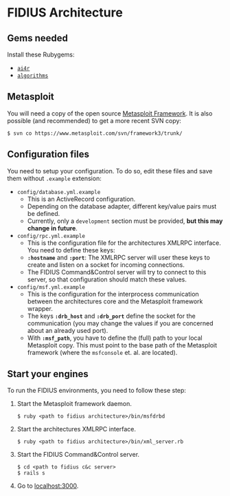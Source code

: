 # FIDIUS Architecture

## Gems needed

Install these Rubygems:

- [`ai4r`](http://ai4r.rubyforge.org/)
- [`algorithms`](http://algorithms.rubyforge.org/)


## Metasploit

You will need a copy of the open source [Metasploit Framework](http://www.metasploit.com/framework/download/).
It is also possible (and recommended) to get a more recent SVN copy:

    $ svn co https://www.metasploit.com/svn/framework3/trunk/


## Configuration files

You need to setup your configuration. To do so, edit these files and
save them without `.example` extension:

- `config/database.yml.example`
  - This is an ActiveRecord configuration.
  - Depending on the database adapter, different key/value pairs must be
    defined.
  - Currently, only a `development` section must be provided, **but this
    may change in future**.
- `config/rpc.yml.example`
  - This is the configuration file for the architectures XMLRPC
    interface. You need to define these keys:
  - **`:hostname`** and **`:port`**: The XMLRPC server will user these
    keys to create and listen on a socket for incoming connections.
  - The FIDIUS Command&Control server will try to connect to this
    server, so that configuration should match these values.
- `config/msf.yml.example`
  - This is the configuration for the interprocess communication between
    the architectures core and the Metasploit framework wrapper.
  - The keys **`:drb_host`** and **`:drb_port`** define the socket for
    the communication (you may change the values if you are concerned
    about an already used port).
  - With **`:msf_path`**, you have to define the (full) path to your
    local Metasploit copy. This must point to the base path of the
    Metasploit framework (where the `msfconsole` et. al. are located).
  

## Start your engines

To run the FIDIUS environments, you need to follow these step:

1. Start the Metasploit framework daemon.

       $ ruby <path to fidius architecture>/bin/msfdrbd

2. Start the architectures XMLRPC interface.

       $ ruby <path to fidius architecture>/bin/xml_server.rb

3. Start the FIDIUS Command&Control server.

       $ cd <path to fidius c&c server>
       $ rails s

4. Go to [localhost:3000](http://localhost:3000/).

